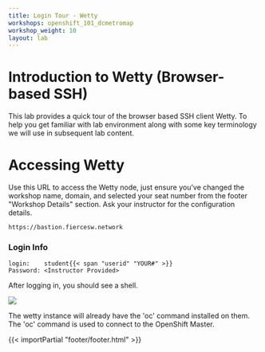 ```yaml
---
title: Login Tour - Wetty
workshops: openshift_101_dcmetromap
workshop_weight: 10
layout: lab
---
```


# Introduction to Wetty (Browser-based SSH)

This lab provides a quick tour of the browser based SSH client Wetty. To help you get familiar with lab environment along with some key terminology we will use in subsequent lab content.


# Accessing Wetty

Use this URL to access the Wetty node, just ensure you've changed the workshop name, domain, and selected your seat number from the footer "Workshop Details" section. Ask your instructor for the configuration details. 

``` text
https://bastion.fiercesw.network
```

### Login Info

``` text
login:    student{{< span "userid" "YOUR#" >}}
Password: <Instructor Provided>
```

After logging in, you should see a shell.

<img src="../images/wetty.png" class="img-responsive" />

The wetty instance will already have the 'oc' command installed on them. The 'oc' command is used to connect to the OpenShift Master. 

{{< importPartial "footer/footer.html" >}}

